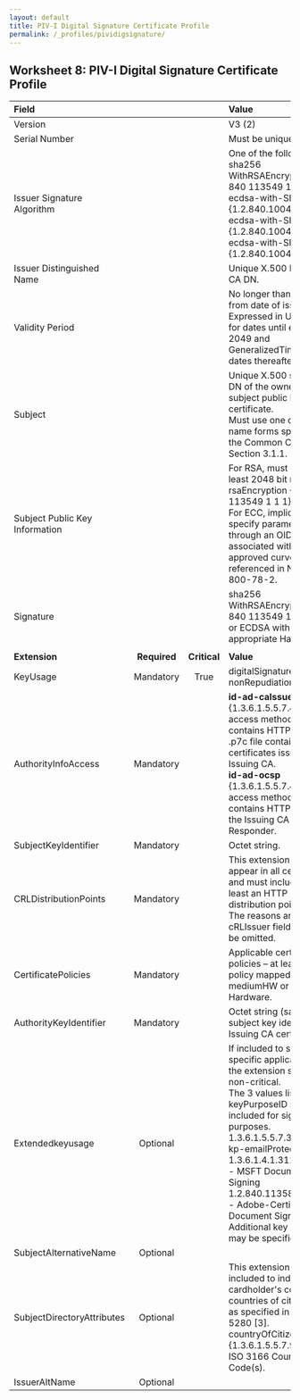 ```yaml
---
layout: default
title: PIV-I Digital Signature Certificate Profile
permalink: /_profiles/pividigsignature/
---
```


## Worksheet 8: PIV-I Digital Signature Certificate Profile

| **Field** |       |       | **Value**                             |
| :-------- | :---: | :---: | :-------------------------------     |
| Version   |       |       | V3 (2)                                 |
| Serial Number   |       |       | Must be unique. |
| Issuer Signature Algorithm   |       |       |  One of the following: <br>sha256 WithRSAEncryption {1 2 840 113549 1 1 11} <br>ecdsa-with-SHA256 {1.2.840.10045.4.3.2} <br>ecdsa-with-SHA384 {1.2.840.10045.4.3.3} <br>ecdsa-with-SHA512 {1.2.840.10045.4.3.4}. | 
| Issuer Distinguished Name   |       |       |  Unique X.500 Issuing CA DN.  |
| Validity Period   |       |       |  No longer than 3 years from date of issue.<BR>Expressed in UTCTime for dates until end of 2049 and GeneralizedTime for dates thereafter.  | 
| Subject   |       |       |   Unique X.500 subject DN of the owner of the subject public key in the certificate.<BR>Must use one of the name forms specified in the Common CP, Section 3.1.1.   |
| Subject Public Key Information   |       |       |   For RSA, must be at least 2048 bit modulus, rsaEncryption {1 2 840 113549 1 1 1}.<BR>For ECC, implicitly specify parameters through an OID associated with a NIST-approved curve referenced in NIST SP 800-78-2.   |
| Signature   |       |       |   sha256 WithRSAEncryption {1 2 840 113549 1 1 11}<BR>or ECDSA with appropriate Hash.   |
|               |                 |              |                                       |
| **Extension** |  **Required**   | **Critical** | **Value**                             |
| KeyUsage  | Mandatory | True |  digitalSignature, nonRepudiation. |
|AuthorityInfoAccess   | Mandatory  |  | **id-ad-caIssuers** {1.3.6.1.5.5.7.48.2} access method entry contains HTTP URL for .p7c file containing certificates issued to Issuing CA.<BR>**id-ad-ocsp** {1.3.6.1.5.5.7.48.1} access method entry contains HTTP URL for the Issuing CA OCSP Responder. | 
| SubjectKeyIdentifier   | Mandatory |  | Octet string.  |
| CRLDistributionPoints   | Mandatory |   |  This extension must appear in all certificates and must include at least an HTTP URI distribution point name.<BR>The reasons and cRLIssuer fields must be omitted. | 
| CertificatePolicies   | Mandatory  |  | Applicable certificate policies – at least one policy mapped to FBCA mediumHW or PIV-I Hardware. |
| AuthorityKeyIdentifier   | Mandatory  |  | Octet string (same as subject key identifier in Issuing CA certificate). |
| Extendedkeyusage   | Optional |  |  If included to support specific applications, the extension should be non-critical.<BR>The 3 values listed for keyPurposeID should be included for signing purposes.<BR>1.3.6.1.5.5.7.3.4 - Id-kp-emailProtection<BR>1.3.6.1.4.1.311.10.3.12 - MSFT Document Signing<BR>1.2.840.113583.1.1.5 - Adobe-Certified Document Signing.<BR>Additional key purposes may be specified.  |
|SubjectAlternativeName   | Optional  |  |   |
| SubjectDirectoryAttributes   | Optional  |  | This extension may be included to indicate the cardholder's country or countries of citizenship, as specified in RFC 5280 [3].<BR>countryOfCitizenship {1.3.6.1.5.5.7.9.4} - ISO 3166 Country Code(s). | 
| IssuerAltName   | Optional  |  |   | 

